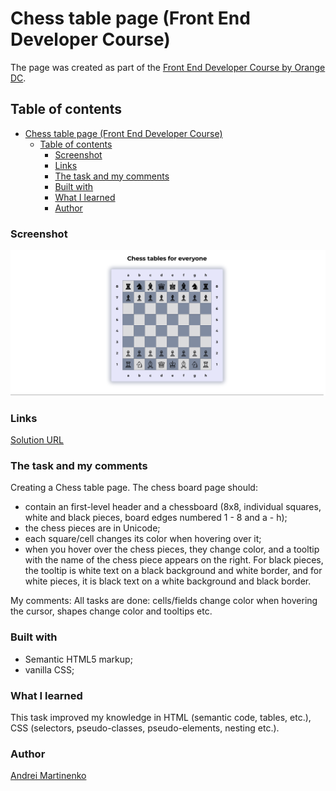 # Chess table page (Front End Developer Course)

The page was created as part of the [Front End Developer Course by Orange DC](https://digitalcenter.orange.md/).

## Table of contents


- [Chess table page (Front End Developer Course)](#chess-table-page-front-end-developer-course)
  - [Table of contents](#table-of-contents)
    - [Screenshot](#screenshot)
    - [Links](#links)
    - [The task and my comments](#the-task-and-my-comments)
    - [Built with](#built-with)
    - [What I learned](#what-i-learned)
    - [Author](#author)

### Screenshot

![](./image/Screenshot.png)

### Links

[Solution URL](https://axinitm.github.io/ODC-404-page/)

### The task and my comments

Creating a Chess table page.
The chess board page should:
- contain an first-level header and a chessboard (8x8, individual squares, white and black pieces, board edges numbered 1 - 8 and a - h);
- the chess pieces are in Unicode;
- each square/cell changes its color when hovering over it;
- when you hover over the chess pieces, they change color, and a tooltip with the name of the chess piece appears on the right. For black pieces, the tooltip is white text on a black background and white border, and for white pieces, it is black text on a white background and black border.

My comments:
All tasks are done: cells/fields change color when hovering the cursor, shapes change color and tooltips etc.


### Built with

- Semantic HTML5 markup;
- vanilla CSS;

### What I learned

This task improved my knowledge in HTML (semantic code, tables, etc.), CSS (selectors, pseudo-classes, pseudo-elements, nesting etc.).

### Author

[Andrei Martinenko](https://github.com/AxinitM)

